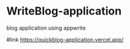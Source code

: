 # WriteBlog-application
 blog application using appwrite

#link
https://quickblog-application.vercel.app/